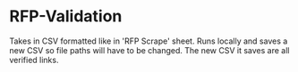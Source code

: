 # RFP-Validation

Takes in CSV formatted like in 'RFP Scrape' sheet. Runs locally and saves a new CSV so file paths will have to be changed. The new CSV it saves are all verified links. 
